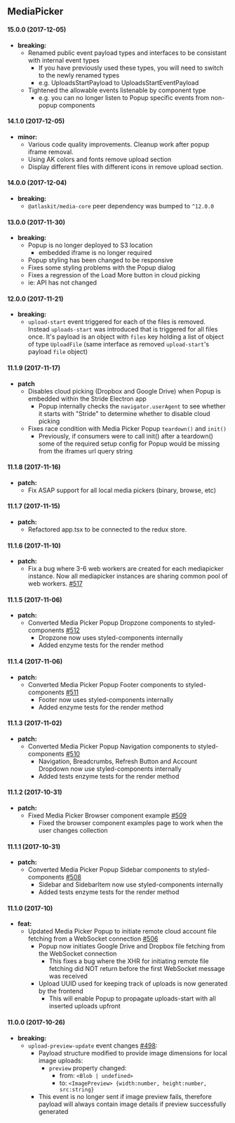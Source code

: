 ## MediaPicker

#### 15.0.0 (2017-12-05)
 * **breaking:**
    * Renamed public event payload types and interfaces to be consistant with internal event types
      * If you have previously used these types, you will need to switch to the newly renamed types
      * e.g. UploadsStartPayload to UploadsStartEventPayload
    * Tightened the allowable events listenable by component type
      * e.g. you can no longer listen to Popup specific events from non-popup components

#### 14.1.0 (2017-12-05)
 * **minor:**
    * Various code quality improvements. Cleanup work after popup iframe removal.
    * Using AK colors and fonts remove upload section
    * Display different files with different icons in remove upload section.

#### 14.0.0 (2017-12-04)
 * **breaking:**
    * `@atlaskit/media-core` peer dependency was bumped to `^12.0.0` 
 
#### 13.0.0 (2017-11-30)
 * **breaking:**
    * Popup is no longer deployed to S3 location
      * embedded iframe is no longer required
    * Popup styling has been changed to be responsive
    * Fixes some styling problems with the Popup dialog
    * Fixes a regression of the Load More button in cloud picking
    * ie: API has not changed

#### 12.0.0 (2017-11-21)
 * **breaking:**
    * `upload-start` event triggered for each of the files is removed. Instead `uploads-start` was 
    introduced that is triggered for all files once. It's payload is an object with `files` key holding
    a list of object of type `UploadFile` (same interface as removed `upload-start`'s payload `file` object)  
   
#### 11.1.9 (2017-11-17)

  * **patch**
    * Disables cloud picking (Dropbox and Google Drive) when Popup is embedded within the Stride Electron app
      * Popup internally checks the `navigator.userAgent` to see whether it starts with "Stride" to determine whether to disable cloud picking
    * Fixes race condition with Media Picker Popup `teardown()` and `init()`
      * Previously, if consumers were to call init() after a teardown() some of the required setup config for Popup would be missing from the iframes url query string

#### 11.1.8 (2017-11-16)
 * **patch:**
    * Fix ASAP support for all local media pickers (binary, browse, etc)
    
#### 11.1.7 (2017-11-15)
 * **patch:**
    * Refactored app.tsx to be connected to the redux store.

#### 11.1.6 (2017-11-10)
 * **patch:**
    * Fix a bug where 3-6 web workers are created for each mediapicker instance. Now all mediapicker 
    instances are sharing common pool of web workers. [#517](https://bitbucket.org/atlassian/mediakit-web/pull-requests/517/msw-307-use-static-pool-of-three-web/diff)     

#### 11.1.5 (2017-11-06)

 * **patch:**
    * Converted Media Picker Popup Dropzone components to styled-components [#512](https://bitbucket.org/atlassian/mediakit-web/pull-requests/512/feat-popup-convert-dropzone-to-styled/diff)
      * Dropzone now uses styled-components internally
      * Added enzyme tests for the render method

#### 11.1.4 (2017-11-06)

 * **patch:**
    * Converted Media Picker Popup Footer components to styled-components [#511](https://bitbucket.org/atlassian/mediakit-web/pull-requests/511/feat-popup-convert-footer-to-styled/diff)
      * Footer now uses styled-components internally
      * Added enzyme tests for the render method

#### 11.1.3 (2017-11-02)

 * **patch:**
    * Converted Media Picker Popup Navigation components to styled-components [#510](https://bitbucket.org/atlassian/mediakit-web/pull-requests/510/feat-popup-make-navigation-components/diff)
      * Navigation, Breadcrumbs, Refresh Button and Account Dropdown now use styled-components internally
      * Added tests enzyme tests for the render method

#### 11.1.2 (2017-10-31)

  * **patch:**
    * Fixed Media Picker Browser component example [#509](https://bitbucket.org/atlassian/mediakit-web/pull-requests/509/fix-media-picker-use-correct-collection/diff)
      * Fixed the browser component examples page to work when the user changes collection

#### 11.1.1 (2017-10-31)

  * **patch:**
    * Converted Media Picker Popup Sidebar components to styled-components [#508](https://bitbucket.org/atlassian/mediakit-web/pull-requests/508/feat-popup-convert-icons-sidebar/diff)
      * Sidebar and SidebarItem now use styled-components internally
      * Added tests enzyme tests for the render method

#### 11.1.0 (2017-10)

  * **feat:**
    * Updated Media Picker Popup to initiate remote cloud account file fetching from a WebSocket connection [#506](https://bitbucket.org/atlassian/mediakit-web/pull-requests/506/feat-media-picker-use-websocket-to/diff)
      * Popup now initiates Google Drive and Dropbox file fetching from the WebSocket connection
        * This fixes a bug where the XHR for initiating remote file fetching did NOT return before the first WebSocket message was received
      * Upload UUID used for keeping track of uploads is now generated by the frontend
        * This will enable Popup to propagate uploads-start with all inserted uploads upfront

#### 11.0.0 (2017-10-26)

  * **breaking:**
    * `upload-preview-update` event changes [#498](https://bitbucket.org/atlassian/mediakit-web/pull-requests/498/add-dimensions-to-upload-preview-event-for/diff):
      * Payload structure modified to provide image dimensions for local image uploads:
        * `preview` property changed:
          * from: `<Blob | undefined>`
          * to: `<ImagePreview> {width:number, height:number, src:string}`
      * This event is no longer sent if image preview fails, therefore payload will always contain image details if preview successfully generated
